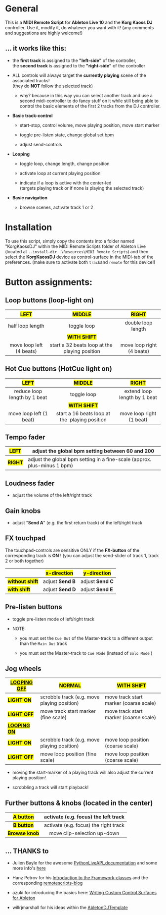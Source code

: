 # General

This is a **MIDI Remote Script** for **Ableton Live 10** and the **Korg Kaoss DJ** controller.
Use it, modify it, do whatever you want with it!  (any comments and suggestions are highly welcome!)

## ... it works like this:

- the **first track** is assigned to the **"left-side"** of the controller,  
  the **second track** is assigned to the **"right-side"** of the controller

- ALL controls will always target the **currently playing** scene of the associated tracks!  
  (they do **NOT** follow the selected track)
  
  - why? because in this way you can select another track and use a second midi-controller to do fancy stuff on it while still being able to control the basic elements of the first 2 tracks from the DJ controller.

- **Basic track-control**
  
  - start-stop, control volume, move playing position, move start marker
  
  - toggle pre-listen state, change global set bpm
  
  - adjust send-controls

- **Looping**
  
  - toggle loop, change length, change position
  
  - activate loop at current playing position
  
  - indicate if a loop is active with the center-led  
    (targets playing track or if none is playing the selected track)

- **Basic navigation**
  
  - browse scenes, activate track 1 or 2

# Installation

To use this script, simply copy the contents into a folder named "KorgKaossDJ" within the MIDI Remote Scripts folder of Ableton Live  (located at `..install-dir..\Resources\MIDI Remote Scripts`) and then select the **KorgKaossDJ** device as control-surface in the MIDI-tab of the preferences. (make sure to activate both `track`and `remote` for this device!)

# Button assignments:

## Loop buttons (loop-light on)

| <mark>LEFT</mark>        | <mark>MIDDLE</mark>                            | <mark>RIGHT</mark>        |
|:------------------------:|:----------------------------------------------:|:-------------------------:|
| half loop length         | toggle loop                                    | double loop length        |
|                          | <mark>**WITH SHIFT**</mark>                    |                           |
| move loop left (4 beats) | start a 32 beats loop at the  playing position | move loop right (4 beats) |

## Hot Cue buttons (HotCue light on)

| <mark>LEFT</mark>            | <mark>MIDDLE</mark>                            | <mark>RIGHT</mark>           |
|:----------------------------:|:----------------------------------------------:|:----------------------------:|
| reduce loop length by 1 beat | toggle loop                                    | extend loop length by 1 beat |
|                              | **<mark>WITH SHIFT</mark>**                    |                              |
| move loop left (1 beat)      | start a 16 beats loop at the  playing position | move loop right (1 beat)     |

## Tempo fader

| <mark>LEFT</mark>      | adjust the global bpm setting between 60 and 200                         |
| ---------------------- | ------------------------------------------------------------------------ |
| <mark>**RIGHT**</mark> | adjust the global bpm setting in a fine-scale (approx. plus-minus 1 bpm) |

## Loudness fader

- adjust the volume of the left/right track

## Gain knobs

- adjust "**Send A**" (e.g. the first return track) of the left/right track

## FX touchpad

The touchpad-controls are sensitive ONLY if the **FX-button** of the corresponding track is **ON** !
(you can adjust the send-slider of track 1, track 2 or both together)

|                                | <mark>**x-direction**</mark> | <mark>**y-direction**</mark> |
| ------------------------------ | ---------------------------- | ---------------------------- |
| <mark>**without shift**</mark> | adjust **Send B**            | adjust **Send C**            |
| <mark>**with shift**</mark>    | adjust **Send D**            | adjust **Send E**            |

## Pre-listen buttons

- toggle pre-listen mode of left/right track

- NOTE:
  
  - you must set the `Cue Out` of the Master-track to a different output than the  `Main Out` track
  
  - you must set the Master-track to  `Cue Mode`  (instead of `Solo Mode` )

## Jog wheels

| <mark><u>LOOPING OFF</u></mark>    | <mark>NORMAL</mark>                         | <mark>WITH SHIFT</mark>                |
| ---------------------------------- | ------------------------------------------- | -------------------------------------- |
| <mark>**LIGHT ON**</mark>          | scrobble track (e.g. move playing position) | move track start marker (coarse scale) |
| <mark>**LIGHT OFF**</mark>         | move track start marker (fine scale)        | move track start marker (coarse scale) |
| <mark>**<u>LOOPING ON</u>**</mark> |                                             |                                        |
| <mark>**LIGHT ON**</mark>          | scrobble track (e.g. move playing position) | move loop position (coarse scale)      |
| <mark>**LIGHT OFF**</mark>         | move loop position (fine scale)             | move loop position (coarse scale)      |

- moving the start-marker of a playing track will also adjust the current playing position!

- scrobbling a track will start playback!

## Further buttons & knobs (located in the center)

| <mark>A button</mark>        | activate (e.g. focus) the left track  |
|:----------------------------:|:-------------------------------------:|
| <mark>**B button**</mark>    | activate (e.g. focus) the right track |
| <mark>**Browse knob**</mark> | move clip-selection up-down           |

## ... THANKS to

- Julien Bayle for the awesome [PythonLiveAPI_documentation](https://julienbayle.studio/PythonLiveAPI_documentation/) and some more info's [here](https://julienbayle.studio/ableton-live-midi-remote-scripts/)

- Hanz Petrov for his [Introduction to the Framework-classes](https://livecontrol.q3f.org/ableton-liveapi/articles/introduction-to-the-framework-classes/) and the corresponding [remotescripts-blog](http://remotescripts.blogspot.com)

- azuki for introducing the basics here: [Writing Custom Control Surfaces for Ableton](https://blog.azuki.vip/ableton-midi/)

- willrjmarshall for his ideas within the [AbletonDJTemplate](https://github.com/willrjmarshall/AbletonDJTemplateUnsupported)
